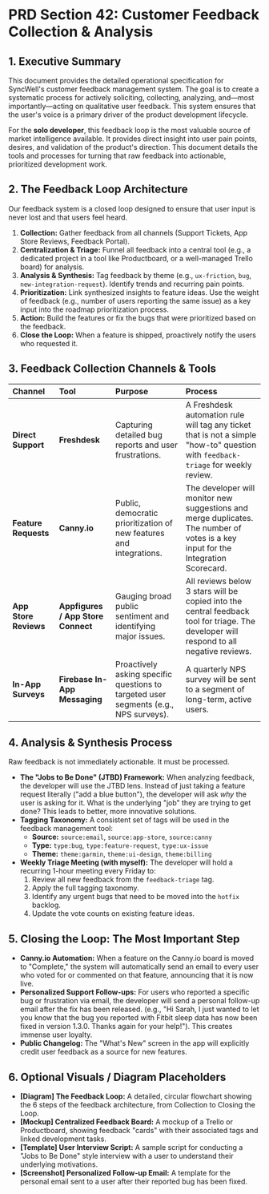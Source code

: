 # PRD Section 42: Customer Feedback Collection & Analysis

## 1. Executive Summary

This document provides the detailed operational specification for SyncWell's customer feedback management system. The goal is to create a systematic process for actively soliciting, collecting, analyzing, and—most importantly—acting on qualitative user feedback. This system ensures that the user's voice is a primary driver of the product development lifecycle.

For the **solo developer**, this feedback loop is the most valuable source of market intelligence available. It provides direct insight into user pain points, desires, and validation of the product's direction. This document details the tools and processes for turning that raw feedback into actionable, prioritized development work.

## 2. The Feedback Loop Architecture

Our feedback system is a closed loop designed to ensure that user input is never lost and that users feel heard.

1.  **Collection:** Gather feedback from all channels (Support Tickets, App Store Reviews, Feedback Portal).
2.  **Centralization & Triage:** Funnel all feedback into a central tool (e.g., a dedicated project in a tool like Productboard, or a well-managed Trello board) for analysis.
3.  **Analysis & Synthesis:** Tag feedback by theme (e.g., `ux-friction`, `bug`, `new-integration-request`). Identify trends and recurring pain points.
4.  **Prioritization:** Link synthesized insights to feature ideas. Use the weight of feedback (e.g., number of users reporting the same issue) as a key input into the roadmap prioritization process.
5.  **Action:** Build the features or fix the bugs that were prioritized based on the feedback.
6.  **Close the Loop:** When a feature is shipped, proactively notify the users who requested it.

## 3. Feedback Collection Channels & Tools

| Channel | Tool | Purpose | Process |
| :--- | :--- | :--- | :--- |
| **Direct Support** | **Freshdesk** | Capturing detailed bug reports and user frustrations. | A Freshdesk automation rule will tag any ticket that is not a simple "how-to" question with `feedback-triage` for weekly review. |
| **Feature Requests**| **Canny.io** | Public, democratic prioritization of new features and integrations. | The developer will monitor new suggestions and merge duplicates. The number of votes is a key input for the Integration Scorecard. |
| **App Store Reviews**| **Appfigures / App Store Connect** | Gauging broad public sentiment and identifying major issues. | All reviews below 3 stars will be copied into the central feedback tool for triage. The developer will respond to all negative reviews. |
| **In-App Surveys**| **Firebase In-App Messaging** | Proactively asking specific questions to targeted user segments (e.g., NPS surveys). | A quarterly NPS survey will be sent to a segment of long-term, active users. |

## 4. Analysis & Synthesis Process

Raw feedback is not immediately actionable. It must be processed.

*   **The "Jobs to Be Done" (JTBD) Framework:** When analyzing feedback, the developer will use the JTBD lens. Instead of just taking a feature request literally ("add a blue button"), the developer will ask *why* the user is asking for it. What is the underlying "job" they are trying to get done? This leads to better, more innovative solutions.
*   **Tagging Taxonomy:** A consistent set of tags will be used in the feedback management tool:
    *   **Source:** `source:email`, `source:app-store`, `source:canny`
    *   **Type:** `type:bug`, `type:feature-request`, `type:ux-issue`
    *   **Theme:** `theme:garmin`, `theme:ui-design`, `theme:billing`
*   **Weekly Triage Meeting (with myself):** The developer will hold a recurring 1-hour meeting every Friday to:
    1.  Review all new feedback from the `feedback-triage` tag.
    2.  Apply the full tagging taxonomy.
    3.  Identify any urgent bugs that need to be moved into the `hotfix` backlog.
    4.  Update the vote counts on existing feature ideas.

## 5. Closing the Loop: The Most Important Step

*   **Canny.io Automation:** When a feature on the Canny.io board is moved to "Complete," the system will automatically send an email to every user who voted for or commented on that feature, announcing that it is now live.
*   **Personalized Support Follow-ups:** For users who reported a specific bug or frustration via email, the developer will send a personal follow-up email after the fix has been released. (e.g., "Hi Sarah, I just wanted to let you know that the bug you reported with Fitbit sleep data has now been fixed in version 1.3.0. Thanks again for your help!"). This creates immense user loyalty.
*   **Public Changelog:** The "What's New" screen in the app will explicitly credit user feedback as a source for new features.

## 6. Optional Visuals / Diagram Placeholders
*   **[Diagram] The Feedback Loop:** A detailed, circular flowchart showing the 6 steps of the feedback architecture, from Collection to Closing the Loop.
*   **[Mockup] Centralized Feedback Board:** A mockup of a Trello or Productboard, showing feedback "cards" with their associated tags and linked development tasks.
*   **[Template] User Interview Script:** A sample script for conducting a "Jobs to Be Done" style interview with a user to understand their underlying motivations.
*   **[Screenshot] Personalized Follow-up Email:** A template for the personal email sent to a user after their reported bug has been fixed.
